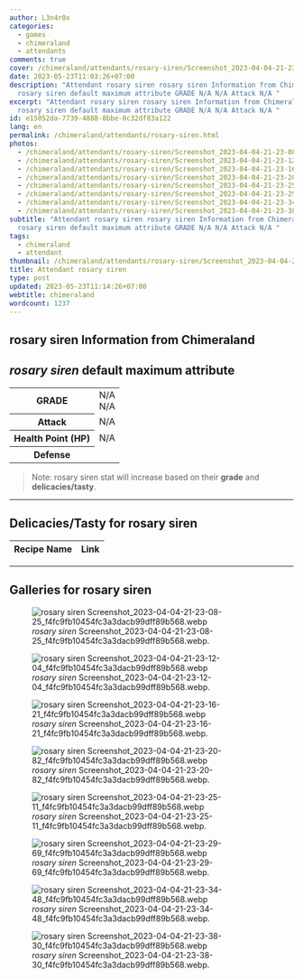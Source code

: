 ```yaml
---
author: L3n4r0x
categories:
  - games
  - chimeraland
  - attendants
comments: true
cover: /chimeraland/attendants/rosary-siren/Screenshot_2023-04-04-21-23-08-25_f4fc9fb10454fc3a3dacb99dff89b568.webp
date: 2023-05-23T11:03:26+07:00
description: "Attendant rosary siren rosary siren Information from Chimeraland
  rosary siren default maximum attribute GRADE N/A N/A Attack N/A "
excerpt: "Attendant rosary siren rosary siren Information from Chimeraland
  rosary siren default maximum attribute GRADE N/A N/A Attack N/A "
id: e15052da-7739-4888-8bbe-0c32df83a122
lang: en
permalink: /chimeraland/attendants/rosary-siren.html
photos:
  - /chimeraland/attendants/rosary-siren/Screenshot_2023-04-04-21-23-08-25_f4fc9fb10454fc3a3dacb99dff89b568.webp
  - /chimeraland/attendants/rosary-siren/Screenshot_2023-04-04-21-23-12-04_f4fc9fb10454fc3a3dacb99dff89b568.webp
  - /chimeraland/attendants/rosary-siren/Screenshot_2023-04-04-21-23-16-21_f4fc9fb10454fc3a3dacb99dff89b568.webp
  - /chimeraland/attendants/rosary-siren/Screenshot_2023-04-04-21-23-20-82_f4fc9fb10454fc3a3dacb99dff89b568.webp
  - /chimeraland/attendants/rosary-siren/Screenshot_2023-04-04-21-23-25-11_f4fc9fb10454fc3a3dacb99dff89b568.webp
  - /chimeraland/attendants/rosary-siren/Screenshot_2023-04-04-21-23-29-69_f4fc9fb10454fc3a3dacb99dff89b568.webp
  - /chimeraland/attendants/rosary-siren/Screenshot_2023-04-04-21-23-34-48_f4fc9fb10454fc3a3dacb99dff89b568.webp
  - /chimeraland/attendants/rosary-siren/Screenshot_2023-04-04-21-23-38-30_f4fc9fb10454fc3a3dacb99dff89b568.webp
subtitle: "Attendant rosary siren rosary siren Information from Chimeraland
  rosary siren default maximum attribute GRADE N/A N/A Attack N/A "
tags:
  - chimeraland
  - attendant
thumbnail: /chimeraland/attendants/rosary-siren/Screenshot_2023-04-04-21-23-08-25_f4fc9fb10454fc3a3dacb99dff89b568.webp
title: Attendant rosary siren
type: post
updated: 2023-05-23T11:14:26+07:00
webtitle: chimeraland
wordcount: 1237
---
```


<link
  rel="stylesheet"
  href="https://rawcdn.githack.com/dimaslanjaka/Web-Manajemen/870a349/css/bootstrap-5-3-0-alpha3-wrapper.css"
/>
<section id="bootstrap-wrapper">
  <div data-bs-theme="dark">
    <h2>rosary siren Information from Chimeraland</h2>
    <h2 id="attribute"><i>rosary siren</i> default maximum attribute</h2>
    <div class="row">
      <div class="col mb-2">
        <div class="card">
          <div class="card-body">
            <table>
              <tr>
                <th>GRADE</th>
                <td>N/A <br />N/A</td>
              </tr>
              <tr>
                <th>Attack</th>
                <td>N/A</td>
              </tr>
              <tr>
                <th>Health Point (HP)</th>
                <td>N/A</td>
              </tr>
              <tr>
                <th>Defense</th>
                <td></td>
              </tr>
            </table>
          </div>
        </div>
      </div>
    </div>
    <blockquote class="bd-callout bd-callout-warning">
      Note: rosary siren stat will increase based on their <b>grade</b> and
      <b>delicacies/tasty</b>.
    </blockquote>
    <hr />
    <h2 id="delicacies">Delicacies/Tasty for rosary siren</h2>
    <div class="card">
      <div class="card-body">
        <div class="table-responsive">
          <table class="table table-striped">
            <thead>
              <tr>
                <th>Recipe Name</th>
                <th>Link</th>
              </tr>
            </thead>
            <tbody></tbody>
          </table>
        </div>
      </div>
    </div>
    <hr />
    <div id="gallery">
      <h2>Galleries for rosary siren</h2>
      <div class="row">
        <div class="col-lg-6 col-12">
          <figure>
            <img
              src="https://www.webmanajemen.com/chimeraland/attendants/rosary-siren/Screenshot_2023-04-04-21-23-08-25_f4fc9fb10454fc3a3dacb99dff89b568.webp"
              alt="rosary siren Screenshot_2023-04-04-21-23-08-25_f4fc9fb10454fc3a3dacb99dff89b568.webp"
            />
            <figcaption style="word-wrap: break-word">
              <i>rosary siren</i>
              Screenshot_2023-04-04-21-23-08-25_f4fc9fb10454fc3a3dacb99dff89b568.webp.
            </figcaption>
          </figure>
        </div>
        <div class="col-lg-6 col-12">
          <figure>
            <img
              src="https://www.webmanajemen.com/chimeraland/attendants/rosary-siren/Screenshot_2023-04-04-21-23-12-04_f4fc9fb10454fc3a3dacb99dff89b568.webp"
              alt="rosary siren Screenshot_2023-04-04-21-23-12-04_f4fc9fb10454fc3a3dacb99dff89b568.webp"
            />
            <figcaption style="word-wrap: break-word">
              <i>rosary siren</i>
              Screenshot_2023-04-04-21-23-12-04_f4fc9fb10454fc3a3dacb99dff89b568.webp.
            </figcaption>
          </figure>
        </div>
        <div class="col-lg-6 col-12">
          <figure>
            <img
              src="https://www.webmanajemen.com/chimeraland/attendants/rosary-siren/Screenshot_2023-04-04-21-23-16-21_f4fc9fb10454fc3a3dacb99dff89b568.webp"
              alt="rosary siren Screenshot_2023-04-04-21-23-16-21_f4fc9fb10454fc3a3dacb99dff89b568.webp"
            />
            <figcaption style="word-wrap: break-word">
              <i>rosary siren</i>
              Screenshot_2023-04-04-21-23-16-21_f4fc9fb10454fc3a3dacb99dff89b568.webp.
            </figcaption>
          </figure>
        </div>
        <div class="col-lg-6 col-12">
          <figure>
            <img
              src="https://www.webmanajemen.com/chimeraland/attendants/rosary-siren/Screenshot_2023-04-04-21-23-20-82_f4fc9fb10454fc3a3dacb99dff89b568.webp"
              alt="rosary siren Screenshot_2023-04-04-21-23-20-82_f4fc9fb10454fc3a3dacb99dff89b568.webp"
            />
            <figcaption style="word-wrap: break-word">
              <i>rosary siren</i>
              Screenshot_2023-04-04-21-23-20-82_f4fc9fb10454fc3a3dacb99dff89b568.webp.
            </figcaption>
          </figure>
        </div>
        <div class="col-lg-6 col-12">
          <figure>
            <img
              src="https://www.webmanajemen.com/chimeraland/attendants/rosary-siren/Screenshot_2023-04-04-21-23-25-11_f4fc9fb10454fc3a3dacb99dff89b568.webp"
              alt="rosary siren Screenshot_2023-04-04-21-23-25-11_f4fc9fb10454fc3a3dacb99dff89b568.webp"
            />
            <figcaption style="word-wrap: break-word">
              <i>rosary siren</i>
              Screenshot_2023-04-04-21-23-25-11_f4fc9fb10454fc3a3dacb99dff89b568.webp.
            </figcaption>
          </figure>
        </div>
        <div class="col-lg-6 col-12">
          <figure>
            <img
              src="https://www.webmanajemen.com/chimeraland/attendants/rosary-siren/Screenshot_2023-04-04-21-23-29-69_f4fc9fb10454fc3a3dacb99dff89b568.webp"
              alt="rosary siren Screenshot_2023-04-04-21-23-29-69_f4fc9fb10454fc3a3dacb99dff89b568.webp"
            />
            <figcaption style="word-wrap: break-word">
              <i>rosary siren</i>
              Screenshot_2023-04-04-21-23-29-69_f4fc9fb10454fc3a3dacb99dff89b568.webp.
            </figcaption>
          </figure>
        </div>
        <div class="col-lg-6 col-12">
          <figure>
            <img
              src="https://www.webmanajemen.com/chimeraland/attendants/rosary-siren/Screenshot_2023-04-04-21-23-34-48_f4fc9fb10454fc3a3dacb99dff89b568.webp"
              alt="rosary siren Screenshot_2023-04-04-21-23-34-48_f4fc9fb10454fc3a3dacb99dff89b568.webp"
            />
            <figcaption style="word-wrap: break-word">
              <i>rosary siren</i>
              Screenshot_2023-04-04-21-23-34-48_f4fc9fb10454fc3a3dacb99dff89b568.webp.
            </figcaption>
          </figure>
        </div>
        <div class="col-lg-6 col-12">
          <figure>
            <img
              src="https://www.webmanajemen.com/chimeraland/attendants/rosary-siren/Screenshot_2023-04-04-21-23-38-30_f4fc9fb10454fc3a3dacb99dff89b568.webp"
              alt="rosary siren Screenshot_2023-04-04-21-23-38-30_f4fc9fb10454fc3a3dacb99dff89b568.webp"
            />
            <figcaption style="word-wrap: break-word">
              <i>rosary siren</i>
              Screenshot_2023-04-04-21-23-38-30_f4fc9fb10454fc3a3dacb99dff89b568.webp.
            </figcaption>
          </figure>
        </div>
      </div>
    </div>
  </div>
</section>